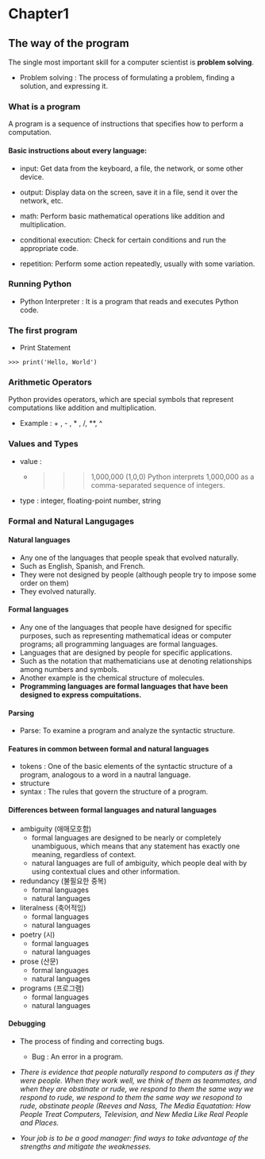 # Chapter1
## The way of the program

The single most important skill for a computer scientist is **problem solving**.

* Problem solving : The process of formulating a problem, finding a solution, and expressing it.

### What is a program

A program is a sequence of instructions that specifies how to perform a computation.

#### Basic instructions about every language:

* input: Get data from the keyboard, a file, the network, or some other device.

* output: Display data on the screen, save it in a file, send it over the network, etc.

* math: Perform basic mathematical operations like addition and multiplication.

* conditional execution: Check for certain conditions and run the appropriate code.

* repetition: Perform some action repeatedly, usually with some variation.

### Running Python

* Python Interpreter : It is a program that reads and executes Python code.

### The first program

* Print Statement

```
>>> print('Hello, World')
```

### Arithmetic Operators

Python provides operators, which are special symbols that represent computations like addition and multiplication.

* Example : + , - , * , /, **, ^

### Values and Types

* value :
  * >>> 1,000,000
    (1,0,0)
    Python interprets 1,000,000 as a comma-separated sequence of integers.
* type : integer, floating-point number, string


### Formal and Natural Langugages

#### Natural languages
* Any one of the languages that people speak that evolved naturally.
* Such as English, Spanish, and French.
* They were not designed by people (although people try to impose some order on them)
* They evolved naturally.

#### Formal languages
* Any one of the languages that people have designed for specific purposes, such as representing mathematical ideas or computer programs; all programming languages are formal languages.
* Languages that are designed by people for specific applications.
* Such as the notation that mathematicians use at denoting relationships among numbers and symbols.
* Another example is the chemical structure of molecules. 
* **Programming languages are formal languages that have been designed to express compuitations.**

#### Parsing
* Parse: To examine a program and analyze the syntactic structure.

#### Features in common between formal and natural languages
* tokens : One of the basic elements of the syntactic structure of a program, analogous to a word in a nautral language.
* structure
* syntax : The rules that govern the structure of a program.

#### Differences between formal languages and natural languages
* ambiguity (애매모호함) 
  * formal languages are designed to be nearly or completely unambiguous, which means that any statement has exactly one meaning, regardless of context.
  * natural languages are full of ambiguity, which people deal with by using contextual clues and other information.
* redundancy (불필요한 중복)
  * formal languages
  * natural languages
* literalness (축어적임)
  * formal languages
  * natural languages
* poetry (시)
  * formal languages
  * natural languages
* prose (산문)
  * formal languages
  * natural languages
* programs (프로그램)
  * formal languages
  * natural languages

#### Debugging
* The process of finding and correcting bugs.
  * Bug : An error in a program.
* *There is evidence that people naturally respond to computers as if they were people. When they work well, we think of them as teammates, and when they are obstinate or rude, we respond to them the same way we respond to rude, we respond to them the same way we resopond to rude, obstinate people (Reeves and Nass, The Media Equatation: How People Treat Computers, Television, and New Media Like Real People and Places.*

* *Your job is to be a good manager: find ways to take advantage of the strengths and mitigate the weaknesses.*
